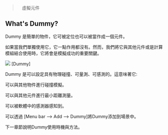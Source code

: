 >　虛擬元件

## What's Dummy?

Dummy 是簡單的物件，它可被定位也可以被當作成一個元件。

如果當我們單獨使用它，它一點作用都沒有。然而，我們將它與其他元件或是計算模組結合使用時，它將會是模擬成功的重要關鍵。


![](https://blobscdn.gitbook.com/v0/b/gitbook-28427.appspot.com/o/assets%2F-LAgU-7dFCj3b3oIJIST%2F-LEK8886ly07lm6TzNFk%2F-LEK9n6IerIH0ohJCehh%2Fdummies2.jpg?alt=media&token=692f6319-a72d-458f-970a-05697463c5a6)
[Dummy]

Dummy 是可以設定具有物理碰撞、可量測、可感測的。這意味著它:

可以與其他物件進行碰撞模擬。

可以與其他元件進行最小距離測量。

可以被軟體中的感測器感知到。

 可以透過 [Menu bar --> Add --> Dummy]將Dummy添加到場景中。

下一章節說明Dummy使用時機與方法。
